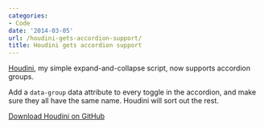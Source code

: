 ```yaml
---
categories:
- Code
date: '2014-03-05'
url: /houdini-gets-accordion-support/
title: Houdini gets accordion support
---
```


<a href="http://cferdinandi.github.io/houdini/">Houdini</a>, my simple expand-and-collapse script, now supports accordion groups.

Add a <code>data-group</code> data attribute to every toggle in the accordion, and make sure they all have the same name. Houdini will sort out the rest.

<a href="http://cferdinandi.github.io/houdini/">Download Houdini on GitHub</a>